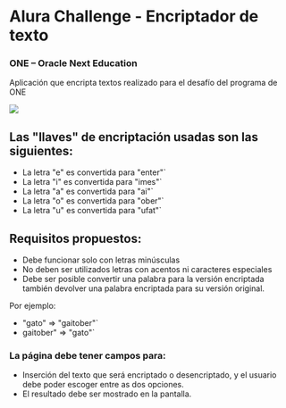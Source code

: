# Alura Challenge - Encriptador de texto

### ONE – Oracle Next Education

Aplicación que encripta textos realizado para el desafío del programa de ONE

<img src="./assets/img/visualizacion_proyecto" />

## Las "llaves" de encriptación usadas son las siguientes:

- La letra "e" es convertida para "enter"`
- La letra "i" es convertida para "imes"`
- La letra "a" es convertida para "ai"`
- La letra "o" es convertida para "ober"`
- La letra "u" es convertida para "ufat"`

## Requisitos propuestos:

- Debe funcionar solo con letras minúsculas
- No deben ser utilizados letras con acentos ni caracteres especiales
- Debe ser posible convertir una palabra para la versión encriptada también devolver una palabra encriptada para su versión original.

Por ejemplo:

- "gato" => "gaitober"`
- gaitober" => "gato"`

### La página debe tener campos para:

- Inserción del texto que será encriptado o desencriptado, y el usuario debe poder escoger entre as dos opciones.
- El resultado debe ser mostrado en la pantalla.
